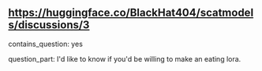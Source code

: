 ## https://huggingface.co/BlackHat404/scatmodels/discussions/3

contains_question: yes

question_part: I'd like to know if you'd be willing to make an eating lora.